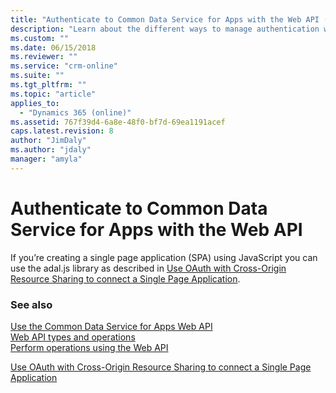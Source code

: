 ```yaml
---
title: "Authenticate to Common Data Service for Apps with the Web API (Common Data Service for Apps)| Microsoft Docs"
description: "Learn about the different ways to manage authentication when using the Web API"
ms.custom: ""
ms.date: 06/15/2018
ms.reviewer: ""
ms.service: "crm-online"
ms.suite: ""
ms.tgt_pltfrm: ""
ms.topic: "article"
applies_to: 
  - "Dynamics 365 (online)"
ms.assetid: 767f39d4-6a8e-48f0-bf7d-69ea1191acef
caps.latest.revision: 8
author: "JimDaly"
ms.author: "jdaly"
manager: "amyla"
---
```

# Authenticate to Common Data Service for Apps with the Web API
<!-- 
TODO:
You must use OAuth as described in [Use OAuth to connect to Common Data Service for Apps web Services](../connect-customer-engagement-web-services-using-oauth.md).<br />
-->
  
If you’re creating a single page application (SPA) using JavaScript you can use the adal.js library as described in [Use OAuth with Cross-Origin Resource Sharing  to connect a Single Page Application](../oauth-cross-origin-resource-sharing-connect-single-page-application.md).  
  
### See also
 
[Use the Common Data Service for Apps Web API](overview.md)<br />
[Web API types and operations](web-api-types-operations.md)<br />
[Perform operations using the Web API](perform-operations-web-api.md)<br />
<!-- 
TODO:
[Use OAuth to connect to Common Data Service for Apps web Services](../connect-customer-engagement-web-services-using-oauth.md)<br /> -->
[Use OAuth with Cross-Origin Resource Sharing to connect a Single Page Application](../oauth-cross-origin-resource-sharing-connect-single-page-application.md)
